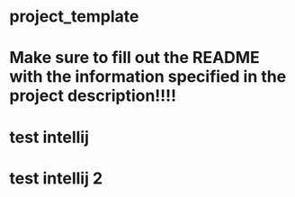# project_template
# Make sure to fill out the README with the information specified in the project description!!!!


# test intellij

# test intellij 2

